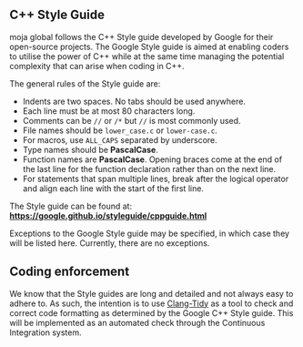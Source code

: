 ## C++ Style Guide

moja global follows the C++ Style guide developed by Google for their open-source projects. The Google Style guide is aimed at enabling coders to utilise the power of C++ while at the same time managing the potential complexity that can arise when coding in C++.

The general rules of the Style guide are:

- Indents are two spaces. No tabs should be used anywhere.
- Each line must be at most 80 characters long.
- Comments can be `//` or `/*` but `//` is most commonly used.
- File names should be `lower_case.c` or `lower-case.c`.
- For macros, use `ALL_CAPS` separated by underscore.
- Type names should be **PascalCase**.
- Function names are **PascalCase**. Opening braces come at the end of the last line for the function declaration rather than on the next line.
- For statements that span multiple lines, break after the logical operator and align each line with the start of the first line.

The Style guide can be found at: **https://google.github.io/styleguide/cppguide.html**

Exceptions to the Google Style guide may be specified, in which case they will be listed here. Currently, there are no exceptions.

## Coding enforcement

We know that the Style guides are long and detailed and not always easy to adhere to. As such, the intention is to use [Clang-Tidy](http://clang.llvm.org/extra/clang-tidy/) as a tool to check and correct code formatting as determined by the Google C++ Style guide. This will be implemented as an automated check through the Continuous Integration system.
